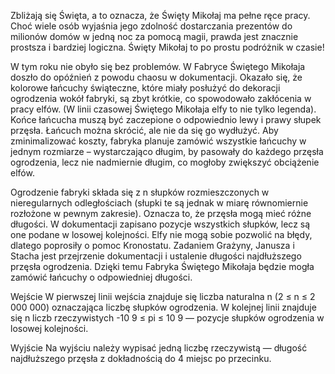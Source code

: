 Zbliżają się Święta, a to oznacza, że Święty Mikołaj ma pełne ręce pracy. Choć wiele osób wyjaśnia jego zdolność dostarczania prezentów do milionów domów w jedną noc za pomocą magii, prawda jest znacznie prostsza i bardziej logiczna. Święty Mikołaj to po prostu podróżnik w czasie!

W tym roku nie obyło się bez problemów. W Fabryce Świętego Mikołaja doszło do opóźnień z powodu chaosu w dokumentacji. Okazało się, że kolorowe łańcuchy świąteczne, które miały posłużyć do dekoracji ogrodzenia wokół fabryki, są zbyt krótkie, co spowodowało zakłócenia w pracy elfów. (W linii czasowej Świętego Mikołaja elfy to nie tylko legenda). Końce łańcucha muszą być zaczepione o odpowiednio lewy i prawy słupek przęsła. Łańcuch można skrócić, ale nie da się go wydłużyć. Aby zminimalizować koszty, fabryka planuje zamówić wszystkie łańcuchy w jednym rozmiarze – wystarczająco długim, by pasowały do każdego przęsła ogrodzenia, lecz nie nadmiernie długim, co mogłoby zwiększyć obciążenie elfów.

Ogrodzenie fabryki składa się z n słupków rozmieszczonych w nieregularnych odległościach (słupki te są jednak w miarę równomiernie rozłożone w pewnym zakresie). Oznacza to, że przęsła mogą mieć różne długości. W dokumentacji zapisano pozycje wszystkich słupków, lecz są one podane w losowej kolejności. Elfy nie mogą sobie pozwolić na błędy, dlatego poprosiły o pomoc Kronostatu. Zadaniem Grażyny, Janusza i Stacha jest przejrzenie dokumentacji i ustalenie długości najdłuższego przęsła ogrodzenia. Dzięki temu Fabryka Świętego Mikołaja będzie mogła zamówić łańcuchy o odpowiedniej długości.

Wejście
W pierwszej linii wejścia znajduje się liczba naturalna n (2 ≤ n ≤ 2 000 000) oznaczająca liczbę słupków ogrodzenia. W kolejnej linii znajduje się n liczb rzeczywistych -10 9 ≤ pi ≤ 10 9 — pozycje słupków ogrodzenia w losowej kolejności.

Wyjście
Na wyjściu należy wypisać jedną liczbę rzeczywistą — długość najdłuższego przęsła z dokładnością do 4 miejsc po przecinku.
